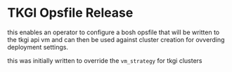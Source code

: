 # TKGI Opsfile Release

this enables an operator to configure a bosh opsfile that will be written to the tkgi api vm and can then be used against cluster creation for ovverding deployment settings.

this was initially written to override the `vm_strategy` for tkgi clusters

